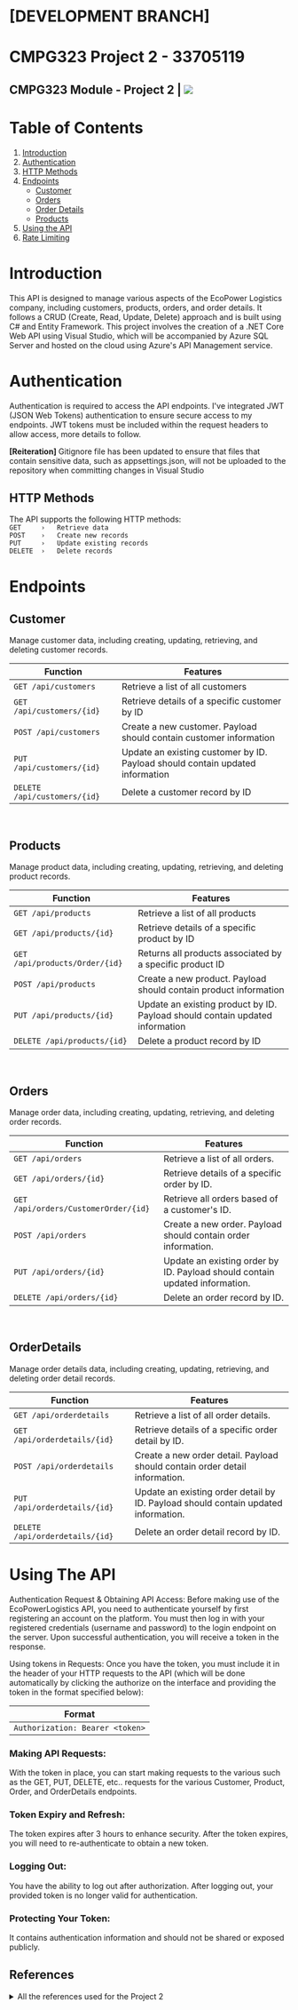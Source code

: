 # <b> [DEVELOPMENT BRANCH]</b>
# CMPG323 Project 2 - 33705119
## CMPG323 Module - Project 2 | <img src="https://badgen.net/badge/ASP.NET/API/?icon=visualstudio"></img>


# Table of Contents
1. [Introduction](#introduction)
2. [Authentication](#authentication)
3. [HTTP Methods](#http-methods)
4. [Endpoints](#endpoints)
   - [Customer](#customer)
   - [Orders](#orders)
   - [Order Details](#orderdetails)
   - [Products](#products)
5. [Using the API](#api-use)
6. [Rate Limiting](#rate-limiting)



# Introduction

This API is designed to manage various aspects of the EcoPower Logistics company, including customers, products, orders, and order details. It follows a CRUD (Create, Read, Update, Delete) approach and is built using C# and Entity Framework. This project involves the creation of a .NET Core Web API using Visual Studio, which will be accompanied by Azure SQL Server and hosted on the cloud using Azure's API Management service.

# Authentication
Authentication is required to access the API endpoints. I've integrated JWT (JSON Web Tokens) authentication to ensure secure access to my endpoints. JWT tokens must be included within the request headers to allow access, more details to follow.
</br>

<b>[Reiteration]</b> Gitignore file has been updated to ensure that files that contain sensitive data, such as appsettings.json, will not be uploaded to the repository when committing changes in Visual Studio


## HTTP Methods 
The API supports the following HTTP methods: </br>
```GET     ›   Retrieve data``` </br>
```POST    ›   Create new records``` </br>
```PUT     ›   Update existing records``` </br>
```DELETE  ›   Delete records``` </br>

# Endpoints
## Customer

Manage customer data, including creating, updating, retrieving, and deleting customer records.

|        Function          |                              Features                                         |
|--------------------------|-------------------------------------------------------------------------------|
|```GET /api/customers```  | Retrieve a list of all customers                                              |
|```GET /api/customers/{id}```  | Retrieve details of a specific customer by ID                                 |
|```POST /api/customers```       | Create a new customer. Payload should contain customer information            |
|```PUT /api/customers/{id}```   | Update an existing customer by ID. Payload should contain updated information | 
|```DELETE /api/customers/{id}```| Delete a customer record by ID                                                |

</br>

## Products
Manage product data, including creating, updating, retrieving, and deleting product records.

|        Function          |                              Features                                         |
|--------------------------|-------------------------------------------------------------------------------|
| ```GET /api/products``` | Retrieve a list of all products|
| ```GET /api/products/{id}``` | Retrieve details of a specific product by ID|
| ```GET /api/products/Order/{id}``` | Returns all products associated by a specific product ID|
| ```POST /api/products```  | Create a new product. Payload should contain product information|
| ```PUT /api/products/{id}``` | Update an existing product by ID. Payload should contain updated information|
| ```DELETE /api/products/{id}``` | Delete a product record by ID|
</br>

## Orders
Manage order data, including creating, updating, retrieving, and deleting order records.

|        Function          |                              Features                                         |
|--------------------------|-------------------------------------------------------------------------------|
|```GET /api/orders```| Retrieve a list of all orders.|
|```GET /api/orders/{id}```| Retrieve details of a specific order by ID.|
|```GET /api/orders/CustomerOrder/{id}```| Retrieve all orders based of a customer's ID.|
|```POST /api/orders```| Create a new order. Payload should contain order information.|
|```PUT /api/orders/{id}```| Update an existing order by ID. Payload should contain updated information.|
|```DELETE /api/orders/{id}```| Delete an order record by ID.|


</br>

## OrderDetails
Manage order details data, including creating, updating, retrieving, and deleting order detail records.

|        Function          |                              Features                                         |
|--------------------------|-------------------------------------------------------------------------------|
|```GET /api/orderdetails ```| Retrieve a list of all order details.|
|```GET /api/orderdetails/{id} ```|  Retrieve details of a specific order detail by ID.|
|```POST /api/orderdetails ```| Create a new order detail. Payload should contain order detail information.|
|```PUT /api/orderdetails/{id} ```|  Update an existing order detail by ID. Payload should contain updated information.|
|```DELETE /api/orderdetails/{id} ```|  Delete an order detail record by ID.|

<!---
## Error-Handling
When errors occur, the API will return appropriate error responses with relevant status codes and error messages. Ensure to handle these errors on your end for a smooth user experience.

## Rate Limiting
To prevent abuse, the API has rate limiting in place. Each user has a limited number of requests they can make within a certain time period. If you exceed the limit, you'll receive a rate-limit exceeded response.
-->

# Using The API
Authentication Request & Obtaining API Access:
Before making use of the EcoPowerLogistics API, you need to authenticate yourself by first registering an account on the platform. You must then log in with your registered credentials (username and password) to the login endpoint on the server. Upon successful authentication, you will receive a token in the response.

Using tokens in Requests:
Once you have the token, you must include it in the header of your HTTP requests to the API (which will be done automatically by clicking the authorize on the interface and providing the token in the format specified below):

|Format|
|---------|
|```Authorization: Bearer <token>```|

### Making API Requests:
With the token in place, you can start making requests to the various such as the GET, PUT, DELETE, etc.. requests for the various Customer, Product, Order, and OrderDetails endpoints.

### Token Expiry and Refresh:
The token expires after 3 hours to enhance security. After the token expires, you will need to re-authenticate to obtain a new token.

### Logging Out:
You have the ability to log out after authorization. After logging out, your provided token is no longer valid for authentication.

### Protecting Your Token: 
It contains authentication information and should not be shared or exposed publicly.

## References
<details>
   <summary>All the references used for the Project 2</summary>
   
   * Revo (2018). C# local database not updating when using |DataDirectory|. [online] Stack Overflow. </br>
   Available at: [link](https://stackoverflow.com/questions/53643610/c-sharp-local-database-not-updating-when-using-datadirectory) [Accessed 18 Aug. 2023].

* andersjanmyr (2008). How can I rename a project folder from within Visual Studio? [online] Stack Overflow. </br>
Available at: [link](https://stackoverflow.com/questions/211241/how-can-i-rename-a-project-folder-from-within-visual-studio) [Accessed 18 Aug. 2023].

* Kumar, M. (2020). CRUD ASP.NET Web API With Entity Framework In ASP.NET MVC. [online] C-sharpcorner.com <br>
Available at: [link](https://www.c-sharpcorner.com/article/crud-Asp-Net-web-api-with-entity-framework-in-Asp-Net-mvc/) [Accessed 19 Aug. 2023].

* S, P.K. (2019). Creating A Web API Project In Visual Studio 2019. [online] C-sharpcorner.com. </br>
Available at: [link](https://www.c-sharpcorner.com/article/creating-a-web-api-project-in-visual-studio-2019/) [Accessed 20 Aug. 2023].

* Mori, A. (2020). What Is Startup Class And Program.cs In ASP.NET Core. [online] C-sharpcorner.com. </br>
Available at: [link](https://www.c-sharpcorner.com/article/what-is-startup-class-and-program-cs-in-asp-net-core/) [Accessed 20 Aug. 2023].

* Redhat.com. (2022). What is an API? [online] </br>
Available at: [link](https://www.redhat.com/en/topics/api/what-are-application-programming-interfaces) [Accessed 20 Aug. 2023].

* hrvn10 (2018). Azure SQL database not found or inaccessible problem. [online] Stack Overflow. </br>
Available at: [link](https://stackoverflow.com/questions/52828391/azure-sql-database-not-found-or-inaccessible-problem) [Accessed 21 Aug. 2023].

* Rick-Anderson (2022). Build RESTful APIs with ASP.NET Web API - ASP.NET 4.x. [online] Microsoft.com. </br>
Available at: [link](https://learn.microsoft.com/en-us/aspnet/web-api/overview/older-versions/build-restful-apis-with-aspnet-web-api) [Accessed 21 Aug. 2023].

* dotnet (2021). Creating a Web API project [3 of 18] | Web APIs for Beginners. YouTube. </br>
Available at: [link](https://www.youtube.com/watch?v=AA5Fyt8sM7Y) [Accessed 31 Aug. 2023].

* SyntaxC4 (2023). Azure App Service documentation - Azure App Service. [online] Microsoft.com. </br>
Available at: [link](https://learn.microsoft.com/en-us/azure/app-service/ ) [Accessed 20 Aug. 2023].

* codemillmatt (2022). Publish an ASP.NET Core web API to Azure API Management with Visual Studio. [online] Microsoft.com </br>
Available at: [link](https://learn.microsoft.com/en-us/aspnet/core/tutorials/publish-to-azure-api-management-using-vs?view=aspnetcore-6.0)  [Accessed 20 Aug. 2023]‌

* Sivakumar (2021). Azure CLI 2.x is not installed on this machine. [online] Stack Overflow. </br>
Available at: [link](https://stackoverflow.com/questions/70461134/azure-cli-2-x-is-not-installed-on-this-machine) [Accessed 24 Aug. 2023].

* tdykstra (2022). Tutorial: Use EF Migrations in an ASP.NET MVC app and deploy to Azure. [online] Microsoft.com. </br>
Available at: [link](https://learn.microsoft.com/en-us/aspnet/mvc/overview/getting-started/getting-started-with-ef-using-mvc/migrations-and-deployment-with-the-entity-framework-in-an-asp-net-mvc-application) [Accessed 28 Aug. 2023].

*  x19 (2014). There is already an object named in the database. [Stack Overflow](StackOverflow.com) </br>
Available at: [link](https://stackoverflow.com/questions/26305273/there-is-already-an-object-named-in-the-database) [Accessed 28 Aug. 2023]. 

* Sheldon Cohen (2022). Consider Enabling Transient Error Resiliency By Adding EnableRetryOnFailure. [online] StackOverflow.com </br>
Available at [link](https://stackoverflow.com/questions/62802173/consider-enabling-transient-error-resiliency-by-adding-enableretryonfailure) [Accessed 28 Aug. 2023].

* resting (2012). Markdown to create pages and table of contents? [online] Stack Overflow.</br>
Available at: [link](https://stackoverflow.com/questions/11948245/markdown-to-create-pages-and-table-of-contents) [Accessed 23 Aug. 2023].

* Yaourt (2021). Some services are not able to be constructed. Error while validating the service descriptor. [online] Stack Overflow. </br>
Available at: [link](https://stackoverflow.com/questions/69198882/some-services-are-not-able-to-be-constructed-error-while-validating-the-service) [Accessed 25 Aug. 2023].
‌
* kimbaudi (2016). Dependency Injection error: Unable to resolve service for type while attempting to activate, while class is registered. [online] Stack Overflow. </br>
Available at: [link](https://stackoverflow.com/questions/40900414/dependency-injection-error-unable-to-resolve-service-for-type-while-attempting) [Accessed 25 Aug. 2023].

* WilliamDAssafMSFT (2023). What is the Azure SQL Database service? - Azure SQL Database. [online] Microsoft.com </br>
Available at: [link](https://learn.microsoft.com/en-us/azure/azure-sql/database/sql-database-paas-overview?view=azuresql) [Accessed 28 Aug. 2023].

* KJBTech (2016). System.InvalidOperationException: Unable to resolve service for type. [online] Stack Overflow. </br>
Available at: [link](https://stackoverflow.com/questions/40265541/system-invalidoperationexception-unable-to-resolve-service-for-type?noredirect=1&lq=1) [Accessed 26 Aug. 2023].

* Rehman, F. (2020). Invalid value for key ‘authentication’. [online] Stack Overflow. </br>
Available at: [link](https://stackoverflow.com/questions/59654712/invalid-value-for-key-authentication) [Accessed 28 Aug. 2023].

* Ibanez1408 (2018). More than one DbContext was found. [online] Stack Overflow. </br>
Available at: [link](https://stackoverflow.com/questions/52311053/more-than-one-dbcontext-was-found) [Accessed 28 Aug. 2023].

* flashsplat (2022). How do I get the DBContext in a class? [online] Stack Overflow. </br>
Available at: [link](https://stackoverflow.com/questions/73781004/how-do-i-get-the-dbcontext-in-a-class?noredirect=1&lq=1) [Accessed 26 Aug. 2023].

* Kovacevic, V. (2017). Unable to resolve service for type while attempting to activate. [online] Stack Overflow. </br>
Available at: [link](https://stackoverflow.com/questions/46930090/unable-to-resolve-service-for-type-while-attempting-to-activate?rq=3) [Accessed 29 Aug. 2023].

* markdefalco (2021). Creating a Web API project [3 of 18]. [online] Microsoft.com. </br>
Available at: [link](https://learn.microsoft.com/en-us/shows/beginners-series-to-web-apis/creating-a-web-api-project-3-of-18--beginners-series-to-web-apis) [Accessed 29 Aug. 2023].

* Nazar Pylyp (2019). .NET Core 3.0 possible object cycle was detected which is not supported. [Stack Overflow](StackOverflow.com) </br>
Available at: [link](https://stackoverflow.com/questions/59199593/net-core-3-0-possible-object-cycle-was-detected-which-is-not-supported)  [Accessed 31 Aug. 2023]

* Microsoft.com. (2022). ASP.net Core API Error (Unable to resolve service for type ‘TapAPI.Models.TodoContext’ while attempting to activate ‘TapAPI.Controllers.TapController’) - Microsoft Q&A. [online] </br>
Available at: [link](https://learn.microsoft.com/en-us/answers/questions/788223/asp-net-core-api-error-(unable-to-resolve-service)) [Accessed 30 Aug. 2023].

</details>
